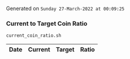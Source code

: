 Generated on `Sunday 27-March-2022 at 00:09:25`

### Current to Target Coin Ratio
`current_coin_ratio.sh`

Date|Current|Target|Ratio
---|---|---|---
